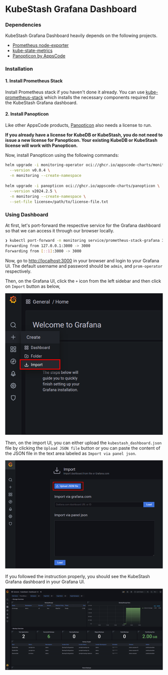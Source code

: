 # KubeStash Grafana Dashboard

### Dependencies

KubeStash Grafana Dashboard heavily depends on the following projects.

- [Prometheus node-exporter](https://github.com/prometheus/node_exporter)
- [kube-state-metrics](https://github.com/kubernetes/kube-state-metrics)
- [Panopticon by AppsCode](https://github.com/kubeops/installer/tree/master/charts/panopticon)

### Installation

#### 1. Install Prometheus Stack

Install Prometheus stack if you haven't done it already. You can use [kube-prometheus-stack](https://artifacthub.io/packages/helm/prometheus-community/kube-prometheus-stack) which installs the necessary components required for the KubeStash Grafana dashboard.

#### 2. Install Panopticon

Like other AppsCode products, [Panopticon](https://byte.builders/blog/post/introducing-panopticon/) also needs a license to run.

**If you already have a license for KubeDB or KubeStash, you do not need to issue a new license for Panopticon. Your existing KubeDB or KubeStash license will work with Panopticon.**

Now, install Panopticon using the following commands:

```bash
helm upgrade -i monitoring-operator oci://ghcr.io/appscode-charts/monitoring-operator \
  --version v0.0.4 \
  -n monitoring --create-namespace

helm upgrade -i panopticon oci://ghcr.io/appscode-charts/panopticon \
  --version v2024.2.5 \
  -n monitoring --create-namespace \
  --set-file license=/path/to/license-file.txt
```

### Using Dashboard

At first, let's port-forward the respective service for the Grafana dashboard so that we can access it through our browser locally.

```bash
❯ kubectl port-forward -n monitoring service/prometheus-stack-grafana 3000:80
Forwarding from 127.0.0.1:3000 -> 3000
Forwarding from [::1]:3000 -> 3000
```
Now, go to [http://localhost:3000](http://localhost:3000/) in your browser and login to your Grafana UI. The default username and password should be `admin`, and `prom-operator` respectively.

Then, on the Grafana UI, click the `+` icon from the left sidebar and then click on `Import` button as below,

![Import New Dashboard](/kubestash/images/import_dashboard_1.png)

Then, on the import UI, you can either upload the `kubestash_dashboard.json` file by clicking the `Upload JSON file` button or you can paste the content of the JSON file in the text area labeled as `Import via panel json`.

![Upload Dashboard JSON](/kubestash/images/import_dashboard_2.png)

If you followed the instruction properly, you should see the KubeStash Grafana dashboard in your Grafana UI.

![KubeStash Grafana](/kubestash/images/kubestash_grafana_dashboard.png)
